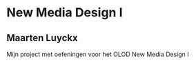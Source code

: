 # New Media Design I 

## Maarten Luyckx

Mijn project met oefeningen voor het OLOD New Media Design I 